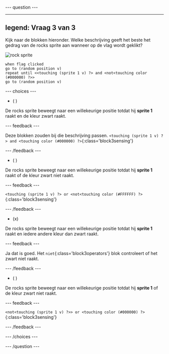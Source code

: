 
--- question ---

---
legend: Vraag 3 van 3
---

Kijk naar de blokken hieronder. Welke beschrijving geeft het beste het gedrag van de rocks sprite aan wanneer op de vlag wordt geklikt?


![rock sprite](images/rocks-sprite.png)
```blocks3
when flag clicked
go to (random position v)
repeat until <<touching (sprite 1 v) ?> and <not<touching color (#000000) ?>>
go to (random position v)
```

--- choices ---

- ( )

De rocks sprite beweegt naar een willekeurige positie totdat hij **sprite 1** raakt en de kleur zwart raakt.

  --- feedback ---

Deze blokken zouden bij die beschrijving passen. 
`<touching (sprite 1 v) ?> and <touching color (#000000) ?>`{:class='block3sensing'}

  --- /feedback ---

- ( )

De rocks sprite beweegt naar een willekeurige positie totdat hij **sprite 1** raakt of de kleur zwart niet raakt.

  --- feedback ---

`<touching (sprite 1 v) ?> or <not<touching color (#FFFFFF) ?>`{:class='block3sensing'}

  --- /feedback ---

- (x)

De rocks sprite beweegt naar een willekeurige positie totdat hij **sprite 1** raakt en iedere andere kleur dan zwart raakt.

  --- feedback ---

Ja dat is goed. Het `niet`{:class='block3operators'} blok controleert of het zwart niet raakt.

  --- /feedback ---

- ( )

De rocks sprite beweegt naar een willekeurige positie totdat hij **sprite 1** of de kleur zwart niet raakt.

  --- feedback ---

`<not<touching (sprite 1 v) ?>> or <touching color (#000000) ?>`{:class='block3sensing'}

  --- /feedback ---

--- /choices ---

--- /question ---
